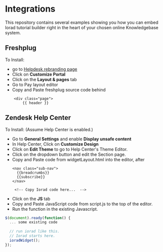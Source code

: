 # Integrations
This repository contains several examples showing you how you can embed Iorad tutorial builder right in the heart of your chosen online Knowledgebase system.

## Freshplug

To Install: 
* go to [Helpdesk rebranding page](https://ioradapi.freshdesk.com/account/edit)
* Click on **Customize Portal**
* Click on the **Layout & pages** tab
* Go to Pay layout editor
* Copy and Paste freshplug source code behind 
```
    <div class="page">
	    {{ header }}
```

## Zendesk Help Center

To Install: (Assume Help Center is enabled.)
* Go to **General Settings** and enable **Display unsafe content**
* In Help Center, Click on **Customize Design**
* Click on **Edit Theme** to go to Help Center's Theme Editor.
* Click on the dropdown button and edit the Section page.
* Copy and Paste code from widgetLayout.html into the editor, after 
  ``` 
  <nav class="sub-nav">
    {{breadcrumbs}}
    {{subscribe}}
  </nav>
  
   <!-- Copy Iorad code here...  -->
  ```
* Click on the **JS** tab
* Copy and Paste JavaScript code from script.js to the top of the editor.
* Run the function in the existing Javascript.
``` Javascript
$(document).ready(function() {
  ... some existing code
  
  // run iorad like this.
  // Iorad starts here.
  ioradWidget();
});
```
